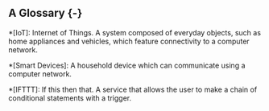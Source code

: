 ## A Glossary {-}

*[IoT]: Internet of Things. A system composed of everyday objects, such as home appliances and vehicles, which feature connectivity to a computer network.

*[Smart Devices]: A household device which can communicate using a computer network.

*[IFTTT]: If this then that. A service that allows the user to make a chain of conditional statements
with a trigger.

